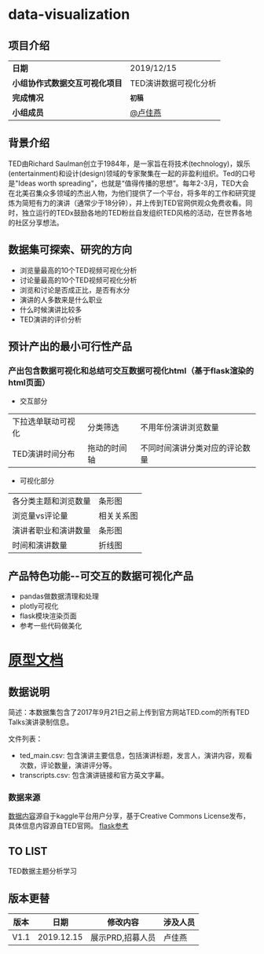 # data-visualization


## 项目介绍
<table>
    <tr>
        <td><b>日期</b></td>
        <td>2019/12/15</td>   
    </tr>
    <tr>
        <td><b>小组协作式数据交互可视化项目</b></td>
        <td> TED演讲数据可视化分析</td>   
    </tr>
	<tr>
        <td><b>完成情况</b></td>
        <td><b><code>初稿</code></b></td>
    </tr>    
    <tr>
        <td rowspan="6"><b>小组成员</b></td>
        <td><a href="https://gitee.com/lujiayan">@卢佳燕</a></td>
    </tr>
   
</table>

## 背景介绍
TED由Richard Saulman创立于1984年，是一家旨在将技术(technology)，娱乐(entertainment)和设计(design)领域的专家聚集在一起的非盈利组织。Ted的口号是"Ideas worth spreading"，也就是“值得传播的思想”。每年2-3月，TED大会在北美召集众多领域的杰出人物，为他们提供了一个平台，将多年的工作和研究提炼为简短有力的演讲（通常少于18分钟），并上传到TED官网供观众免费收看。同时，独立运行的TEDx鼓励各地的TED粉丝自发组织TED风格的活动，在世界各地的社区分享想法。

## 数据集可探索、研究的方向
* 浏览量最高的10个TED视频可视化分析
* 讨论量最高的10个TED视频可视化分析
* 浏览和讨论是否成正比，是否有水分
* 演讲的人多数来是什么职业
* 什么时候演讲比较多
* TED演讲的评价分析

## 预计产出的最小可行性产品
### 产出包含数据可视化和总结可交互数据可视化html（基于flask渲染的html页面）
* 交互部分
<table>
    <tr>
        <td>下拉选单联动可视化</td>
        <td>分类筛选</td>
		<td>不用年份演讲浏览数量</td>   
    </tr>
	<tr>
        <td>TED演讲时间分布</td>
        <td>拖动的时间轴</td>
		<td>不同时间演讲分类对应的评论数量</td>   
    </tr>
</table>
	
* 可视化部分

<table>
    <tr>
	     <td>各分类主题和浏览数量</td>
		 <td>条形图</td>
	</tr>
	<tr>
	     <td>浏览量vs评论量</td>
		 <td>相关关系图</td>
	</tr>
	<tr>
		 <td>演讲者职业和演讲数量</td>
		 <td>条形图</td>
	</tr>
	<tr>
		 <td>时间和演讲数量</td>
		 <td>折线图</td>
	</tr>
</table>



## 产品特色功能--可交互的数据可视化产品
* pandas做数据清理和处理
* plotly可视化
* flask模块渲染页面
* 参考一些代码做美化

# [原型文档](https://lujiayan.github.io/data-visualization/Axure/#g=1&p=%E9%A6%96%E9%A1%B5)

## 数据说明
简述：本数据集包含了2017年9月21日之前上传到官方网站TED.com的所有TED Talks演讲录制信息。

文件列表：

* ted_main.csv: 包含演讲主要信息，包括演讲标题，发言人，演讲内容，观看次数，评论数量，演讲评分等。
* transcripts.csv: 包含演讲链接和官方英文字幕。

### 数据来源
[数据内容](https://www.kaggle.com/rounakbanik/ted-data-analysis)源自于kaggle平台用户分享，基于Creative Commons License发布，具体信息内容源自TED官网。
[flask参考](https://segmentfault.com/a/1190000017330435)
## TO LIST
TED数据主题分析学习

## <a>版本更替</a>
版本|日期 | 修改内容 | 涉及人员
-|-|-|-
V1.1|2019.12.15 | 展示PRD,招募人员| 卢佳燕
